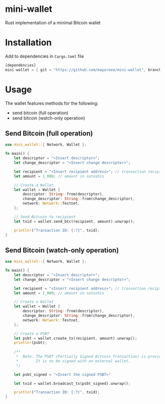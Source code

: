 # mini-wallet

Rust implementation of a minimal Bitcoin wallet

# Installation

Add to dependencies in `Cargo.toml` file

```rust
[dependencies]
mini-wallet = { git = "https://github.com/mayoreee/mini-wallet", branch = "master" }
```

# Usage

The wallet features methods for the following:

- send bitcoin (full operation)
- send bitcoin (watch-only operation)

## Send Bitcoin (full operation)

```rust
use mini_wallet::{ Network, Wallet };

fn main() {
    let descriptor = "<Insert descriptor>";
    let change_descriptor = "<Insert change descriptor>";

    let recipient = "<Insert recipient address>"; // transaction recipient address
    let amount = 1_000; // amount in satoshis

    // Create a Wallet
    let wallet = Wallet {
        descriptor: String::from(descriptor),
        change_descriptor: String::from(change_descriptor),
        network: Network::Testnet,
    };

    // Send Bitcoin to recipient
    let txid = wallet.send_btc(recipient, amount).unwrap();

    println!("Transaction ID: {:?}", txid);
}
```

## Send Bitcoin (watch-only operation)

```rust
use mini_wallet::{ Network, Wallet };

fn main() {
    let descriptor = "<Insert descriptor>";
    let change_descriptor = "<Insert change descriptor>";

    let recipient = "<Insert recipient address>"; // transaction recipient address
    let amount = 1_000; // amount in satoshis

    // Create a Wallet
    let wallet = Wallet {
        descriptor: String::from(descriptor),
        change_descriptor: String::from(change_descriptor),
        network: Network::Testnet,
    };

    // Create a PSBT
    let psbt = wallet.create_tx(recipient, amount).unwrap();
    println!(psbt);
    
    /**
     *  Note: The PSBT (Partially Signed Bitcoin Transaction) is provided in base64 encoded format.
     *        It is to be signed with an external wallet.
     */

    let psbt_signed = "<Insert the signed PSBT>"

    let txid = wallet.broadcast_tx(psbt_signed).unwrap();

    println!("Transaction ID: {:?}", txid);
}

```
